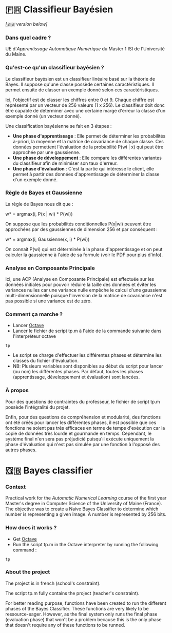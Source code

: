 # :fr: Classifieur Bayésien #
*[:gb: version below]*

### Dans quel cadre ? ###

UE d'*Apprentissage Automatique Numérique* du Master 1 ISI de l'Université du Maine.

### Qu'est-ce qu'un classifieur bayésien ? ###

Le classifieur bayésien est un classifieur linéaire basé sur la théorie de Bayes. Il suppose qu'une classe possède certaines caractéristiques. Il permet ensuite de classer un exemple donné selon ces caractéristiques.

Ici, l'objectif est de classer les chiffres entre 0 et 9. Chaque chiffre est représenté par un vecteur de 256 valeurs (1 x 256). Le classifieur doit donc être capable de déterminer avec une certaine marge d'erreur la classe d'un exemple donné (un vecteur donné).

Une classification bayésienne se fait en 3 étapes :

* **Une phase d'apprentissage** : Elle permet de déterminer les probabilités à-priori, la moyenne et la matrice de covariance de chaque classe. Ces données permettent l'évaluation de la probabilité P(wi | x) qui peut être approchée par une gaussienne.
* **Une phase de développement** : Elle compare les différentes variantes du classifieur afin de minimiser son taux d'erreur.
* **Une phase d'évaluation** : C'est la partie qui intéresse le client, elle permet à partir des données d'apprentissage de déterminer la classe d'un exemple donné.

### Règle de Bayes et Gaussienne ###

La règle de Bayes nous dit que :

w* = argmax(i, P(x | wi) * P(wi))

On suppose que les probabilités conditionnelles P(x|wi) peuvent être approchées par des gaussiennes de dimension 256 et par conséquent :

w* = argmax(i, Gaussienne(x, i) * P(wi))

On connait P(wi) qui est déterminée à la phase d'apprentissage et on peut calculer la gaussienne à l'aide de sa formule (voir le PDF pour plus d'info).

### Analyse en Composante Principale ###

Ici, une ACP (Analyse en Composante Principale) est effectuée sur les données initiales pour pouvoir réduire la taille des données et éviter les variances nulles car une variance nulle empêche le calcul d'une gaussienne multi-dimensionnelle puisque l'inversion de la matrice de covariance n'est pas possible si une variance est de zéro.


### Comment ça marche ? ###

* Lancer [Octave](https://www.gnu.org/software/octave/)
* Lancer le fichier de script tp.m à l'aide de la commande suivante dans l'interpréteur octave

```
tp
```

* Le script se charge d'effectuer les différentes phases et détermine les classes du fichier d'évaluation.
* NB: Plusieurs variables sont disponibles au début du script pour lancer (ou non) les différentes phases. Par défaut, toutes les phases (apprentissage, développement et évaluation) sont lancées.

### À propos ###

Pour des questions de contraintes du professeur, le fichier de script tp.m possède l'intégralité du projet.

Enfin, pour des questions de compréhension et modularité, des fonctions ont été créés pour lancer les différentes phases, il est possible que ces fonctions ne soient pas très efficaces en terme de temps d'exécution car la copie de données très lourde et gourmande en temps. Cependant, le système final n'en sera pas préjudicié puisqu'il exécute uniquement la phase d'évaluation qui n'est pas simulée par une fonction à l'opposé des autres phases.

# :gb: Bayes classifier #

### Context ###

Practical work for the *Automatic Numerical Learning* course of the first year Master's degree in Computer Science of the University of Maine (France). The objective was to create a Naive Bayes Classifier to determine which number is representing a given image. A number is represented by 256 bits.

### How does it works ? ###

* Get [Octave](https://www.gnu.org/software/octave/)
* Run the script tp.m in the Octave interpreter by running the following command :

```
tp
```

### About the project ###

The project is in french (school's constraint).

The script tp.m fully contains the project (teacher's constraint).

For better reading purpose, functions have been created to run the different phases of the Bayes Classifier. These functions are very likely to be ressource-eager. However, as the final system only runs the final phase (evaluation phase) that won't be a problem because this is the only phase that doesn't require any of these functions to be runned.

